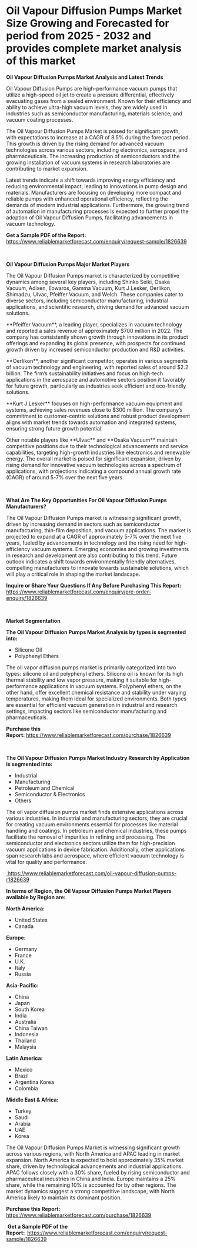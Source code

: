<p><h1>Oil Vapour Diffusion Pumps Market Size Growing and Forecasted for period from 2025 - 2032 and provides complete market analysis of this market</h1></p><p><strong>Oil Vapour Diffusion Pumps Market Analysis and Latest Trends</strong></p>
<p><p>Oil Vapour Diffusion Pumps are high-performance vacuum pumps that utilize a high-speed oil jet to create a pressure differential, effectively evacuating gases from a sealed environment. Known for their efficiency and ability to achieve ultra-high vacuum levels, they are widely used in industries such as semiconductor manufacturing, materials science, and vacuum coating processes.</p><p>The Oil Vapour Diffusion Pumps Market is poised for significant growth, with expectations to increase at a CAGR of 8.5% during the forecast period. This growth is driven by the rising demand for advanced vacuum technologies across various sectors, including electronics, aerospace, and pharmaceuticals. The increasing production of semiconductors and the growing installation of vacuum systems in research laboratories are contributing to market expansion.</p><p>Latest trends indicate a shift towards improving energy efficiency and reducing environmental impact, leading to innovations in pump design and materials. Manufacturers are focusing on developing more compact and reliable pumps with enhanced operational efficiency, reflecting the demands of modern industrial applications. Furthermore, the growing trend of automation in manufacturing processes is expected to further propel the adoption of Oil Vapour Diffusion Pumps, facilitating advancements in vacuum technology.</p></p>
<p><strong>Get a Sample PDF of the Report:&nbsp;</strong> <a href="https://www.reliablemarketforecast.com/enquiry/request-sample/1826639?utm_campaign=1893&utm_medium=2&utm_source=Github&utm_content=ia&utm_term=16042025&utm_id=oil-vapour-diffusion-pumps">https://www.reliablemarketforecast.com/enquiry/request-sample/1826639</a></p>
<p>&nbsp;</p>
<p><strong>Oil Vapour Diffusion Pumps Major Market Players</strong></p>
<p><p>The Oil Vapour Diffusion Pumps market is characterized by competitive dynamics among several key players, including Shinko Seiki, Osaka Vacuum, Adixen, Eowaros, Gamma Vacuum, Kurt J Lesker, Oerlikon, Shimadzu, Ulvac, Pfeiffer Vacuum, and Welch. These companies cater to diverse sectors, including semiconductor manufacturing, industrial applications, and scientific research, driving demand for advanced vacuum solutions.</p><p>**Pfeiffer Vacuum**, a leading player, specializes in vacuum technology and reported a sales revenue of approximately $700 million in 2022. The company has consistently shown growth through innovations in its product offerings and expanding its global presence, with prospects for continued growth driven by increased semiconductor production and R&D activities.</p><p>**Oerlikon**, another significant competitor, operates in various segments of vacuum technology and engineering, with reported sales of around $2.2 billion. The firm’s sustainability initiatives and focus on high-tech applications in the aerospace and automotive sectors position it favorably for future growth, particularly as industries seek efficient and eco-friendly solutions.</p><p>**Kurt J Lesker** focuses on high-performance vacuum equipment and systems, achieving sales revenues close to $300 million. The company’s commitment to customer-centric solutions and robust product development aligns with market trends towards automation and integrated systems, ensuring strong future growth potential.</p><p>Other notable players like **Ulvac** and **Osaka Vacuum** maintain competitive positions due to their technological advancements and service capabilities, targeting high-growth industries like electronics and renewable energy. The overall market is poised for significant expansion, driven by rising demand for innovative vacuum technologies across a spectrum of applications, with projections indicating a compound annual growth rate (CAGR) of around 5-7% over the next five years.</p></p>
<p>&nbsp;</p>
<p><strong>What Are The Key Opportunities For Oil Vapour Diffusion Pumps Manufacturers?</strong></p>
<p><p>The Oil Vapour Diffusion Pumps market is witnessing significant growth, driven by increasing demand in sectors such as semiconductor manufacturing, thin-film deposition, and vacuum applications. The market is projected to expand at a CAGR of approximately 5-7% over the next five years, fueled by advancements in technology and the rising need for high-efficiency vacuum systems. Emerging economies and growing investments in research and development are also contributing to this trend. Future outlook indicates a shift towards environmentally friendly alternatives, compelling manufacturers to innovate towards sustainable solutions, which will play a critical role in shaping the market landscape.</p></p>
<p><strong>Inquire or Share Your Questions If Any Before Purchasing This Report:</strong> <a href="https://www.reliablemarketforecast.com/enquiry/pre-order-enquiry/1826639?utm_campaign=1893&utm_medium=2&utm_source=Github&utm_content=ia&utm_term=16042025&utm_id=oil-vapour-diffusion-pumps">https://www.reliablemarketforecast.com/enquiry/pre-order-enquiry/1826639</a></p>
<p>&nbsp;</p>
<p><strong>Market Segmentation</strong></p>
<p><strong>The Oil Vapour Diffusion Pumps Market Analysis by types is segmented into:</strong></p>
<p><ul><li>Silicone Oil</li><li>Polyphenyl Ethers</li></ul></p>
<p><p>The oil vapor diffusion pumps market is primarily categorized into two types: silicone oil and polyphenyl ethers. Silicone oil is known for its high thermal stability and low vapor pressure, making it suitable for high-performance applications in vacuum systems. Polyphenyl ethers, on the other hand, offer excellent chemical resistance and stability under varying temperatures, making them ideal for specialized environments. Both types are essential for efficient vacuum generation in industrial and research settings, impacting sectors like semiconductor manufacturing and pharmaceuticals.</p></p>
<p><strong>Purchase this Report:&nbsp;</strong><a href="https://www.reliablemarketforecast.com/purchase/1826639?utm_campaign=1893&utm_medium=2&utm_source=Github&utm_content=ia&utm_term=16042025&utm_id=oil-vapour-diffusion-pumps">https://www.reliablemarketforecast.com/purchase/1826639</a></p>
<p>&nbsp;</p>
<p><strong>The Oil Vapour Diffusion Pumps Market Industry Research by Application is segmented into:</strong></p>
<p><ul><li>Industrial</li><li>Manufacturing</li><li>Petroleum and Chemical</li><li>Semiconductor & Electronics</li><li>Others</li></ul></p>
<p><p>The oil vapor diffusion pumps market finds extensive applications across various industries. In industrial and manufacturing sectors, they are crucial for creating vacuum environments essential for processes like material handling and coatings. In petroleum and chemical industries, these pumps facilitate the removal of impurities in refining and processing. The semiconductor and electronics sectors utilize them for high-precision vacuum applications in device fabrication. Additionally, other applications span research labs and aerospace, where efficient vacuum technology is vital for quality and performance.</p></p>
<p><a href="https://www.reliablemarketforecast.com/oil-vapour-diffusion-pumps-r1826639?utm_campaign=1893&utm_medium=2&utm_source=Github&utm_content=ia&utm_term=16042025&utm_id=oil-vapour-diffusion-pumps">&nbsp;https://www.reliablemarketforecast.com/oil-vapour-diffusion-pumps-r1826639</a></p>
<p><strong>In terms of Region, the Oil Vapour Diffusion Pumps Market Players available by Region are:</strong></p>
<p>
    <p> <strong> North America: </strong>
        <ul>
            <li>United States</li>
            <li>Canada</li>
        </ul>
        </p> 
    <p> <strong> Europe: </strong>
        <ul>
            <li>Germany</li>
            <li>France</li>
            <li>U.K.</li>
            <li>Italy</li>
            <li>Russia</li>
        </ul>
        </p> 
    <p> <strong> Asia-Pacific: </strong>
        <ul>
            <li>China</li>
            <li>Japan</li>
            <li>South Korea</li>
            <li>India</li>
            <li>Australia</li>
            <li>China Taiwan</li>
            <li>Indonesia</li>
            <li>Thailand</li>
            <li>Malaysia</li>
        </ul>
        </p> 
    <p> <strong> Latin America: </strong>
        <ul>
            <li>Mexico</li>
            <li>Brazil</li>
            <li>Argentina Korea</li>
            <li>Colombia</li>
        </ul>
        </p> 
    <p> <strong> Middle East & Africa: </strong>
        <ul>
            <li>Turkey</li>
            <li>Saudi</li>
            <li>Arabia</li>
            <li>UAE</li>
            <li>Korea</li>
        </ul>
    </p>
    </p>
<p><p>The Oil Vapour Diffusion Pumps Market is witnessing significant growth across various regions, with North America and APAC leading in market expansion. North America is expected to hold approximately 35% market share, driven by technological advancements and industrial applications. APAC follows closely with a 30% share, fueled by rising semiconductor and pharmaceutical industries in China and India. Europe maintains a 25% share, while the remaining 10% is accounted for by other regions. The market dynamics suggest a strong competitive landscape, with North America likely to maintain its dominant position.</p></p>
<p><strong>Purchase this Report: </strong><a href="https://www.reliablemarketforecast.com/purchase/1826639?utm_campaign=1893&utm_medium=2&utm_source=Github&utm_content=ia&utm_term=16042025&utm_id=oil-vapour-diffusion-pumps">https://www.reliablemarketforecast.com/purchase/1826639</a></p>
<p>&nbsp;<strong>Get a Sample PDF of the Report:&nbsp;&nbsp;</strong><a href="https://www.reliablemarketforecast.com/enquiry/request-sample/1826639?utm_campaign=1893&utm_medium=2&utm_source=Github&utm_content=ia&utm_term=16042025&utm_id=oil-vapour-diffusion-pumps">https://www.reliablemarketforecast.com/enquiry/request-sample/1826639</a></p>
<p><strong></strong></p>
<p><p></p><p></p><p></p></p>